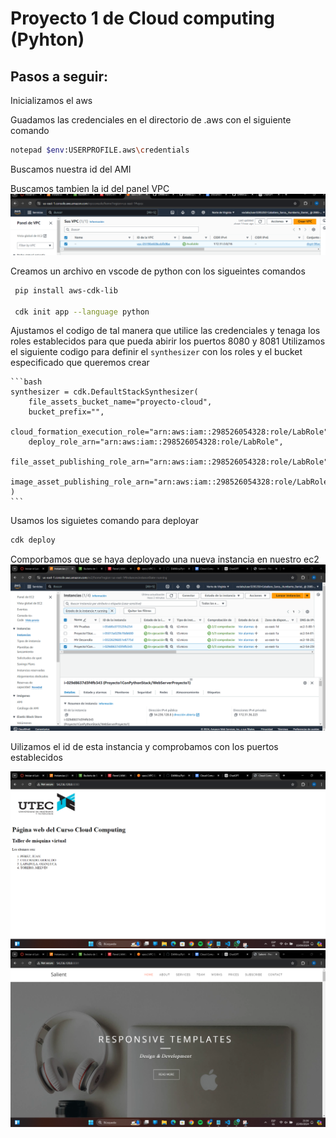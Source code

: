 # Proyecto 1 de Cloud computing (Pyhton)

## Pasos a seguir:

Inicializamos el aws

Guadamos las credenciales en el directorio de .aws con el siguiente comando 

   ```bash
   notepad $env:USERPROFILE.aws\credentials
   ```

Buscamos nuestra id del AMI

Buscamos tambien la id del panel VPC
![](./images/2.png)


Creamos un archivo en vscode de python con los sigueintes comandos 

   ```bash
    pip install aws-cdk-lib

    cdk init app --language python
   ```

Ajustamos el codigo de tal manera que utilice las credenciales y tenaga los roles establecidos para que pueda abirir los puertos 8080 y 8081
Utilizamos el siguiente codigo para definir el `synthesizer` con los roles y el bucket especificado que queremos crear

    ```bash
    synthesizer = cdk.DefaultStackSynthesizer(
        file_assets_bucket_name="proyecto-cloud",
        bucket_prefix="",
        cloud_formation_execution_role="arn:aws:iam::298526054328:role/LabRole",
        deploy_role_arn="arn:aws:iam::298526054328:role/LabRole",
        file_asset_publishing_role_arn="arn:aws:iam::298526054328:role/LabRole",
        image_asset_publishing_role_arn="arn:aws:iam::298526054328:role/LabRole"
    )
    ```

Usamos los siguietes comando para deployar

   ```bash
   cdk deploy
   ```

Comporbamos que se haya deployado una nueva instancia en nuestro ec2
![](./images/3.png)


Uilizamos el id de esta instancia y comprobamos con los puertos establecidos

![](./images/4.png)
![](./images/5.png)


